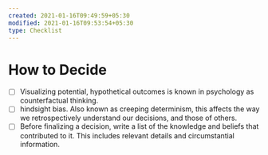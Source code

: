 ```yaml
---
created: 2021-01-16T09:49:59+05:30
modified: 2021-01-16T09:53:54+05:30
type: Checklist
---
```


# How to Decide

- [ ] Visualizing potential, hypothetical outcomes is known in psychology as counterfactual thinking.
- [ ] hindsight bias. Also known as creeping determinism, this affects the way we retrospectively understand our decisions, and those of others.
- [ ] Before finalizing a decision, write a list of the knowledge and beliefs that contributed to it. This includes relevant details and circumstantial information.